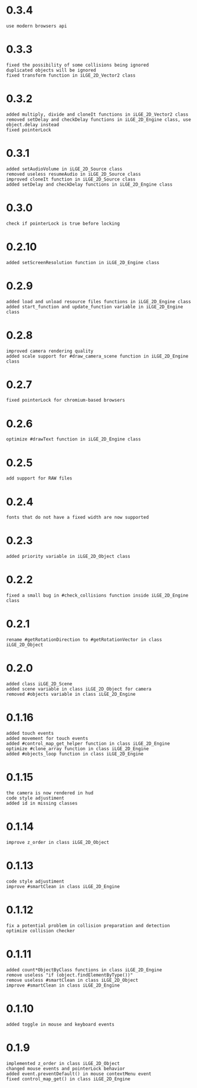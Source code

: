 # 0.3.4
    use modern browsers api

# 0.3.3
    fixed the possibility of some collisions being ignored
    duplicated objects will be ignored
    fixed transform function in iLGE_2D_Vector2 class

# 0.3.2
    added multiply, divide and cloneIt functions in iLGE_2D_Vector2 class
    removed setDelay and checkDelay functions in iLGE_2D_Engine class, use object.delay instead
    fixed pointerLock

# 0.3.1
    added setAudioVolume in iLGE_2D_Source class
    removed useless resumeAudio in iLGE_2D_Source class
    improved cloneIt function in iLGE_2D_Source class
    added setDelay and checkDelay functions in iLGE_2D_Engine class

# 0.3.0
    check if pointerLock is true before locking

# 0.2.10
    added setScreenResolution function in iLGE_2D_Engine class

# 0.2.9
    added load and unload resource files functions in iLGE_2D_Engine class
    added start_function and update_function variable in iLGE_2D_Engine class

# 0.2.8
    improved camera rendering quality
    added scale support for #draw_camera_scene function in iLGE_2D_Engine class

# 0.2.7
    fixed pointerLock for chromium-based browsers

# 0.2.6
    optimize #drawText function in iLGE_2D_Engine class

# 0.2.5
    add support for RAW files

# 0.2.4
    fonts that do not have a fixed width are now supported

# 0.2.3
    added priority variable in iLGE_2D_Object class

# 0.2.2
    fixed a small bug in #check_collisions function inside iLGE_2D_Engine class

# 0.2.1
    rename #getRotationDirection to #getRotationVector in class iLGE_2D_Object

# 0.2.0
    added class iLGE_2D_Scene
    added scene variable in class iLGE_2D_Object for camera
    removed #objects variable in class iLGE_2D_Engine

# 0.1.16
    added touch events
    added movement for touch events
    added #control_map_get_helper function in class iLGE_2D_Engine
    optimize #clone_array function in class iLGE_2D_Engine
    added #objects_loop function in class iLGE_2D_Engine

# 0.1.15
    the camera is now rendered in hud
    code style adjustiment
    added id in missing classes

# 0.1.14
    improve z_order in class iLGE_2D_Object

# 0.1.13
    code style adjustiment
    improve #smartClean in class iLGE_2D_Engine

# 0.1.12
    fix a potential problem in collision preparation and detection
    optimize collision checker

# 0.1.11
    added count*ObjectByClass functions in class iLGE_2D_Engine
    remove useless "if (object.findElementByType())"
    remove useless #smartClean in class iLGE_2D_Object
    improve #smartClean in class iLGE_2D_Engine

# 0.1.10
    added toggle in mouse and keyboard events

# 0.1.9
    implemented z_order in class iLGE_2D_Object
    changed mouse events and pointerLock behavior
    added event.preventDefault() in mouse contextMenu event
    fixed control_map_get() in class iLGE_2D_Engine